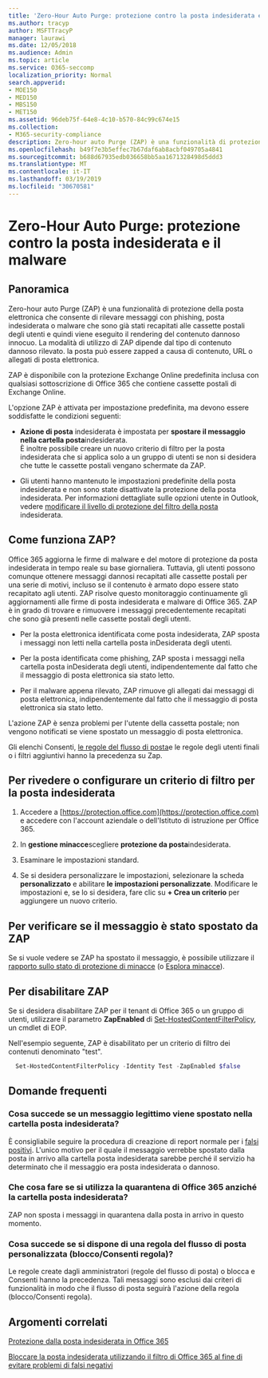 ```yaml
---
title: 'Zero-Hour Auto Purge: protezione contro la posta indesiderata e il malware'
ms.author: tracyp
author: MSFTTracyP
manager: laurawi
ms.date: 12/05/2018
ms.audience: Admin
ms.topic: article
ms.service: O365-seccomp
localization_priority: Normal
search.appverid:
- MOE150
- MED150
- MBS150
- MET150
ms.assetid: 96deb75f-64e8-4c10-b570-84c99c674e15
ms.collection:
- M365-security-compliance
description: Zero-hour auto Purge (ZAP) è una funzionalità di protezione della posta elettronica che consente di rilevare i messaggi con posta indesiderata o malware che sono già stati recapitati alle cassette postali degli utenti e quindi di eseguire il rendering del contenuto dannoso innocuo. La modalità di utilizzo di ZAP dipende dal tipo di contenuto dannoso rilevato.
ms.openlocfilehash: b49f7e3b5effec7b67daf6ab8acbf049705a4841
ms.sourcegitcommit: b688d67935edb036658bb5aa1671328498d5ddd3
ms.translationtype: MT
ms.contentlocale: it-IT
ms.lasthandoff: 03/19/2019
ms.locfileid: "30670581"
---
```

# <a name="zero-hour-auto-purge---protection-against-spam-and-malware"></a>Zero-Hour Auto Purge: protezione contro la posta indesiderata e il malware

## <a name="overview"></a>Panoramica

Zero-hour auto Purge (ZAP) è una funzionalità di protezione della posta elettronica che consente di rilevare messaggi con phishing, posta indesiderata o malware che sono già stati recapitati alle cassette postali degli utenti e quindi viene eseguito il rendering del contenuto dannoso innocuo. La modalità di utilizzo di ZAP dipende dal tipo di contenuto dannoso rilevato. la posta può essere zapped a causa di contenuto, URL o allegati di posta elettronica.
  
ZAP è disponibile con la protezione Exchange Online predefinita inclusa con qualsiasi sottoscrizione di Office 365 che contiene cassette postali di Exchange Online.

L'opzione ZAP è attivata per impostazione predefinita, ma devono essere soddisfatte le condizioni seguenti:
  
- **Azione di posta** indesiderata è impostata per **spostare il messaggio nella cartella posta**indesiderata. <br/>È inoltre possibile creare un nuovo criterio di filtro per la posta indesiderata che si applica solo a un gruppo di utenti se non si desidera che tutte le cassette postali vengano schermate da ZAP.

- Gli utenti hanno mantenuto le impostazioni predefinite della posta indesiderata e non sono state disattivate la protezione della posta indesiderata. Per informazioni dettagliate sulle opzioni utente in Outlook, vedere [modificare il livello di protezione del filtro della posta](https://support.office.com/article/change-the-level-of-protection-in-the-junk-email-filter-e89c12d8-9d61-4320-8c57-d982c8d52f6b) indesiderata. 
  
## <a name="how-does-zap-work"></a>Come funziona ZAP?

Office 365 aggiorna le firme di malware e del motore di protezione da posta indesiderata in tempo reale su base giornaliera. Tuttavia, gli utenti possono comunque ottenere messaggi dannosi recapitati alle cassette postali per una serie di motivi, incluso se il contenuto è armato dopo essere stato recapitato agli utenti. ZAP risolve questo monitoraggio continuamente gli aggiornamenti alle firme di posta indesiderata e malware di Office 365. ZAP è in grado di trovare e rimuovere i messaggi precedentemente recapitati che sono già presenti nelle cassette postali degli utenti. 

- Per la posta elettronica identificata come posta indesiderata, ZAP sposta i messaggi non letti nella cartella posta inDesiderata degli utenti. 

- Per la posta identificata come phishing, ZAP sposta i messaggi nella cartella posta inDesiderata degli utenti, indipendentemente dal fatto che il messaggio di posta elettronica sia stato letto.

- Per il malware appena rilevato, ZAP rimuove gli allegati dai messaggi di posta elettronica, indipendentemente dal fatto che il messaggio di posta elettronica sia stato letto. 
  
L'azione ZAP è senza problemi per l'utente della cassetta postale; non vengono notificati se viene spostato un messaggio di posta elettronica.
  
Gli elenchi Consenti, [le regole del flusso di posta](https://go.microsoft.com/fwlink/p/?LinkId=722755)e le regole degli utenti finali o i filtri aggiuntivi hanno la precedenza su Zap.
  
## <a name="to-review-or-set-up-a-spam-filter-policy"></a>Per rivedere o configurare un criterio di filtro per la posta indesiderata
  
1. Accedere a [https://protection.office.com](https://protection.office.com) e accedere con l'account aziendale o dell'Istituto di istruzione per Office 365.

2. In **gestione minacce**scegliere **protezione da posta**indesiderata.

3. Esaminare le impostazioni standard. 

4. Se si desidera personalizzare le impostazioni, selezionare la scheda **personalizzato** e abilitare **le impostazioni personalizzate**. Modificare le impostazioni e, se lo si desidera, fare clic su **+ Crea un criterio** per aggiungere un nuovo criterio. 
    
## <a name="to-see-if-zap-moved-your-message"></a>Per verificare se il messaggio è stato spostato da ZAP

Se si vuole vedere se ZAP ha spostato il messaggio, è possibile utilizzare il [rapporto sullo stato di protezione di minacce](view-email-security-reports.md#threat-protection-status-report) (o [Esplora minacce](use-explorer-in-security-and-compliance.md)).
    
## <a name="to-disable-zap"></a>Per disabilitare ZAP
  
Se si desidera disabilitare ZAP per il tenant di Office 365 o un gruppo di utenti, utilizzare il parametro **ZapEnabled** di [Set-HostedContentFilterPolicy](https://go.microsoft.com/fwlink/p/?LinkId=722758), un cmdlet di EOP.
    
Nell'esempio seguente, ZAP è disabilitato per un criterio di filtro dei contenuti denominato "test".
    
```Powershell
  Set-HostedContentFilterPolicy -Identity Test -ZapEnabled $false
```

## <a name="faq"></a>Domande frequenti

### <a name="what-happens-if-a-legitimate-message-is-moved-to-the-junk-mail-folder"></a>Cosa succede se un messaggio legittimo viene spostato nella cartella posta indesiderata?
  
È consigliabile seguire la procedura di creazione di report normale per i [falsi positivi](prevent-email-from-being-marked-as-spam.md). L'unico motivo per il quale il messaggio verrebbe spostato dalla posta in arrivo alla cartella posta indesiderata sarebbe perché il servizio ha determinato che il messaggio era posta indesiderata o dannoso.
  
### <a name="what-if-i-use-the-office-365-quarantine-instead-of-the-junk-mail-folder"></a>Che cosa fare se si utilizza la quarantena di Office 365 anziché la cartella posta indesiderata?
  
ZAP non sposta i messaggi in quarantena dalla posta in arrivo in questo momento.
  
### <a name="what-if-i-have-a-custom-mail-flow-rule-block-allow-rule"></a>Cosa succede se si dispone di una regola del flusso di posta personalizzata (blocco/Consenti regola)?
  
Le regole create dagli amministratori (regole del flusso di posta) o blocca e Consenti hanno la precedenza. Tali messaggi sono esclusi dai criteri di funzionalità in modo che il flusso di posta seguirà l'azione della regola (blocco/Consenti regola).
  
## <a name="related-topics"></a>Argomenti correlati

[Protezione dalla posta indesiderata in Office 365](anti-spam-protection.md)
  
[Bloccare la posta indesiderata utilizzando il filtro di Office 365 al fine di evitare problemi di falsi negativi](reduce-spam-email.md)
  

